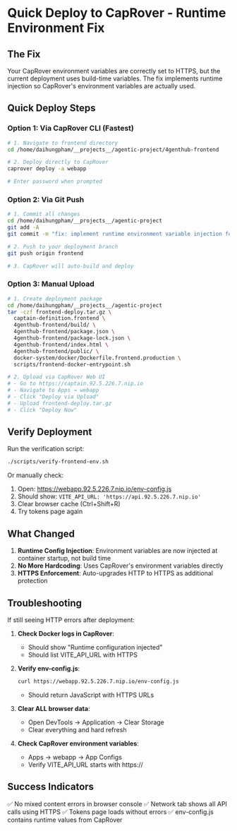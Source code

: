 # Quick Deploy to CapRover - Runtime Environment Fix

## The Fix
Your CapRover environment variables are correctly set to HTTPS, but the current deployment uses build-time variables. The fix implements runtime injection so CapRover's environment variables are actually used.

## Quick Deploy Steps

### Option 1: Via CapRover CLI (Fastest)

```bash
# 1. Navigate to frontend directory
cd /home/daihungpham/__projects__/agentic-project/4genthub-frontend

# 2. Deploy directly to CapRover
caprover deploy -a webapp

# Enter password when prompted
```

### Option 2: Via Git Push

```bash
# 1. Commit all changes
cd /home/daihungpham/__projects__/agentic-project
git add -A
git commit -m "fix: implement runtime environment variable injection for frontend"

# 2. Push to your deployment branch
git push origin frontend

# 3. CapRover will auto-build and deploy
```

### Option 3: Manual Upload

```bash
# 1. Create deployment package
cd /home/daihungpham/__projects__/agentic-project
tar -czf frontend-deploy.tar.gz \
  captain-definition.frontend \
  4genthub-frontend/build/ \
  4genthub-frontend/package.json \
  4genthub-frontend/package-lock.json \
  4genthub-frontend/index.html \
  4genthub-frontend/public/ \
  docker-system/docker/Dockerfile.frontend.production \
  scripts/frontend-docker-entrypoint.sh

# 2. Upload via CapRover Web UI
# - Go to https://captain.92.5.226.7.nip.io
# - Navigate to Apps → webapp
# - Click "Deploy via Upload"
# - Upload frontend-deploy.tar.gz
# - Click "Deploy Now"
```

## Verify Deployment

Run the verification script:
```bash
./scripts/verify-frontend-env.sh
```

Or manually check:
1. Open: https://webapp.92.5.226.7.nip.io/env-config.js
2. Should show: `VITE_API_URL: 'https://api.92.5.226.7.nip.io'`
3. Clear browser cache (Ctrl+Shift+R)
4. Try tokens page again

## What Changed

1. **Runtime Config Injection**: Environment variables are now injected at container startup, not build time
2. **No More Hardcoding**: Uses CapRover's environment variables directly
3. **HTTPS Enforcement**: Auto-upgrades HTTP to HTTPS as additional protection

## Troubleshooting

If still seeing HTTP errors after deployment:

1. **Check Docker logs in CapRover**:
   - Should show "Runtime configuration injected"
   - Should list VITE_API_URL with HTTPS

2. **Verify env-config.js**:
   ```bash
   curl https://webapp.92.5.226.7.nip.io/env-config.js
   ```
   - Should return JavaScript with HTTPS URLs

3. **Clear ALL browser data**:
   - Open DevTools → Application → Clear Storage
   - Clear everything and hard refresh

4. **Check CapRover environment variables**:
   - Apps → webapp → App Configs
   - Verify VITE_API_URL starts with https://

## Success Indicators

✅ No mixed content errors in browser console
✅ Network tab shows all API calls using HTTPS
✅ Tokens page loads without errors
✅ env-config.js contains runtime values from CapRover